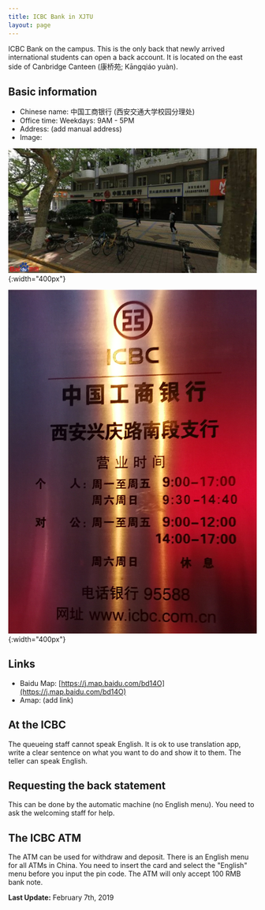 ```yaml
---
title: ICBC Bank in XJTU
layout: page
---
```

ICBC Bank on the campus. This is the only back that newly arrived international students can open a back account. It is located on the east side of Canbridge Canteen (康桥苑; Kāngqiáo yuàn). 

## Basic information
* Chinese name: 中国工商银行 (西安交通大学校园分理处)
* Office time: Weekdays: 9AM - 5PM
* Address: (add manual address)
* Image: 

![The front of ICBC Bank](/assets/img/xjtu-icbc/icbc-front.jpg){:width="400px"}

![Office time](/assets/img/xjtu-icbc/office-time.jpg){:width="400px"}

## Links
* Baidu Map: [https://j.map.baidu.com/bd14O](https://j.map.baidu.com/bd14O)
* Amap: (add link)

## At the ICBC
The queueing staff cannot speak English. It is ok to use translation app, write a clear sentence on what you want to do and show it to them. The teller can speak English.

## Requesting the back statement
This can be done by the automatic machine (no English menu). You need to ask the welcoming staff for help. 

## The ICBC ATM
The ATM can be used for withdraw and deposit. There is an English menu for all ATMs in China. You need to insert the card and select the "English" menu before you input the pin code. The ATM will only accept 100 RMB bank note. 

**Last Update:** February 7th, 2019

